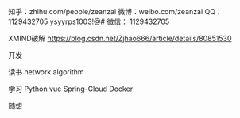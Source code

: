 
知乎：zhihu.com/people/zeanzai
微博：weibo.com/zeanzai
QQ： 1129432705 ysyyrps1003!@#
微信： 1129432705

XMIND破解
https://blog.csdn.net/Zjhao666/article/details/80851530

开发


读书
  network
  algorithm


学习
  Python
  vue
  Spring-Cloud
  Docker

随想
